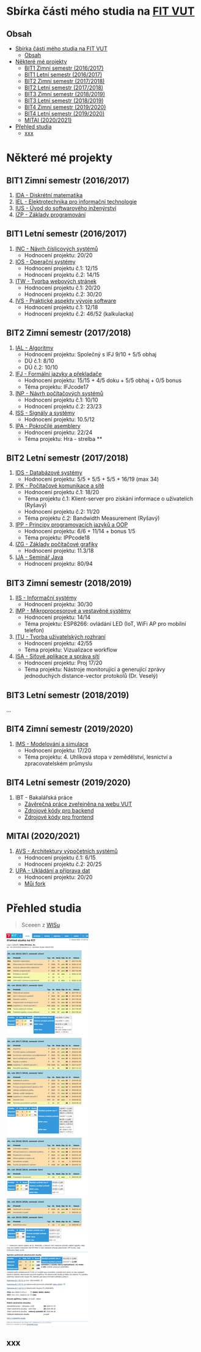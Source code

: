 
# Sbírka části mého studia na [FIT VUT](https://www.fit.vut.cz/.cs)

## Obsah
- [Sbírka části mého studia na FIT VUT](#sbírka-části-mého-studia-na-fit-vut)
	- [Obsah](#obsah)
- [Některé mé projekty](#některé-mé-projekty)
	- [BIT1 Zimní semestr (2016/2017)](#bit1-zimní-semestr-20162017)
	- [BIT1 Letní semestr (2016/2017)](#bit1-letní-semestr-20162017)
	- [BIT2 Zimní semestr (2017/2018)](#bit2-zimní-semestr-20172018)
	- [BIT2 Letní semestr (2017/2018)](#bit2-letní-semestr-20172018)
	- [BIT3 Zimní semestr (2018/2019)](#bit3-zimní-semestr-20182019)
	- [BIT3 Letní semestr (2018/2019)](#bit3-letní-semestr-20182019)
	- [BIT4 Zimní semestr (2019/2020)](#bit4-zimní-semestr-20192020)
	- [BIT4 Letní semestr (2019/2020)](#bit4-letní-semestr-20192020)
	- [MITAI (2020/2021)](#mitai-20202021)
- [Přehled studia](#přehled-studia)
	- [xxx](#xxx)

# Některé mé projekty

## BIT1 Zimní semestr (2016/2017)
1. [IDA - Diskrétní matematika](subjects/IDA)
2. [IEL - Elektrotechnika pro informační technologie](subjects/IEL)
3. [IUS - Úvod do softwarového inženýrství](subjects/IUS)
4. [IZP - Základy programování](subjects/IZP)

## BIT1 Letní semestr (2016/2017)
1. [INC - Návrh číslicových systémů](subjects/INC)
	- Hodnocení projektu: 20/20
1. [IOS - Operační systémy](subjects/IOS)
	- Hodnocení projektu č.1: 12/15
	- Hodnocení projektu č.2: 14/15
1. [ITW - Tvorba webových stránek](subjects/ITW)
	- Hodnocení projektu č.1: 20/20
	- Hodnocení projektu č.2: 30/20
1. [IVS - Praktické aspekty vývoje software](subjects/IVS)
	- Hodnocení projektu č.1: 12/18
	- Hodnocení projektu č.2: 46/52 (kalkulacka)

## BIT2 Zimní semestr (2017/2018)
1. [IAL - Algoritmy](subjects/)
	- Hodnocení projektu: Společný s IFJ 9/10 + 5/5 obhaj
	- DÚ č.1: 8/10
	- DÚ č.2: 10/10
1. [IFJ - Formální jazyky a překladače](https://github.com/MWarCZ/IFJ17)
	- Hodnocení projektu: 15/15 + 4/5 doku + 5/5 obhaj + 0/5 bonus
	- Téma projektu: IFJcode17
1. [INP - Návrh počítačových systémů](subjects/)
	- Hodnocení projektu č.1: 10/10
	- Hodnocení projektu č.2: 23/23
1. [ISS - Signály a systémy](subjects/)
	- Hodnocení projektu: 10.5/12
1. [IPA - Pokročilé asemblery](subjects/)
	- Hodnocení projektu: 22/24
	- Téma projektu: Hra - strelba **

## BIT2 Letní semestr (2017/2018)
1. [IDS - Databázové systémy](subjects/)
	- Hodnocení projektu: 5/5 + 5/5 + 5/5 + 16/19 (max 34)
1. [IPK - Počítačové komunikace a sítě](subjects/)
	- Hodnocení projektu č.1: 18/20
	- Téma projektu č.1: Klient-server pro získání informace o uživatelích (Ryšavý)
	- Hodnocení projektu č.2: 11/20
	- Téma projektu č.2: Bandwidth Measurement (Ryšavý)
1. [IPP - Principy programovacích jazyků a OOP]([subjects/](https://gitlab.com/MWarCZ/IPPcode18))
	- Hodnocení projektu: 6/6 + 11/14 + bonus 1/5 
	- Téma projektu: IPPcode18
1. [IZG - Základy počítačové grafiky](subjects/)
	- Hodnocení projektu: 11.3/18
2. [IJA - Seminář Java](https://github.com/MWarCZ/IJA)
	- Hodnocení projektu: 80/94

## BIT3 Zimní semestr (2018/2019)
1. [IIS - Informační systémy](https://github.com/MWarCZ/iis)
	- Hodnocení projektu: 30/30
2. [IMP - Mikroprocesorové a vestavěné systémy](subjects/)
	- Hodnocení projektu: 14/14
	- Téma projektu: ESP8266: ovládání LED (IoT, WiFi AP pro mobilní telefon)
2. [ITU - Tvorba uživatelských rozhraní](subjects/)
	- Hodnocení projektu: 42/55
	- Téma projektu: Vizualizace workflow 
2. [ISA - Síťové aplikace a správa sítí](subjects/ISA)
	- Hodnocení projektu: Proj 17/20
	- Téma projektu: Nástroje monitorující a generující zprávy jednoduchých distance-vector protokolů (Dr. Veselý)

## BIT3 Letní semestr (2018/2019)
...

## BIT4 Zimní semestr (2019/2020)
1. [IMS - Modelování a simulace](subjects/IMS) 
	- Hodnocení projektu: 17/20
    - Téma projektu: 4. Uhlíková stopa v zemědělství, lesnictví a zpracovatelském průmyslu

## BIT4 Letní semestr (2019/2020)
1. IBT - Bakalářská práce
   - [Závěrečná práce zveřejněna na webu VUT](https://www.vutbr.cz/studenti/zav-prace?zp_id=129138)
   - [Zdrojové kódy pro backend](https://github.com/MWarCZ/MWEServer)
   - [Zdrojové kódy pro frontend](https://github.com/MWarCZ/MWEClient)

## MITAI (2020/2021)
1. [AVS - Architektury výpočetních systémů](subjects/AVS)
   - Hodnocení projektu č.1: 6/15
   - Hodnocení projektu č.2: 20/25
2. [UPA - Ukládání a příprava dat](https://github.com/xtrnen/UPA-project)
   - Hodnocení projektu: 20/20
   - [Můj fork](https://github.com/MWarCZ/UPA-project)


# Přehled studia
> Sceeen z [WISu](https://wis.fit.vutbr.cz/FIT/)

![Přehled_studia_na_FIT](img/wis-2.png)

## xxx
